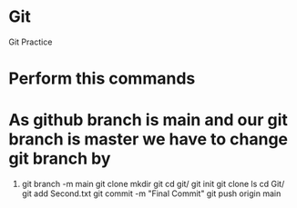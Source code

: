 # Git
Git Practice
# Perform this commands 

# As github branch is main and our git branch is master we have to change git branch by 
  1) git branch -m main
     git clone <ssh url>
     mkdir git
     cd git/
     git init
     git clone <ssh-url>
     ls
     cd Git/
     git add Second.txt
     git commit -m "Final Commit"
     git push origin main
